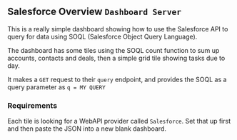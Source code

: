 ## Salesforce Overview `Dashboard Server`

This is a really simple dashboard showing how to use the Salesforce API to query for data using SOQL (Salesforce Object Query Language).

The dashboard has some tiles using the SOQL count function to sum up accounts, contacts and deals, then a simple grid tile showing tasks due to day.

It makes a `GET` request to their `query` endpoint, and provides the SOQL as a query parameter as `q = MY QUERY`

### Requirements

Each tile is looking for a WebAPI provider called `Salesforce`. Set that up first and then paste the JSON into a new blank dashboard.